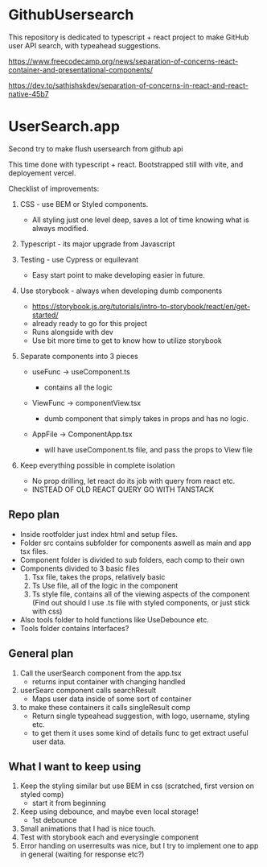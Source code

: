 # GithubUsersearch
This repository is dedicated to typescript + react project to make GitHub user API search, with typeahead suggestions.


https://www.freecodecamp.org/news/separation-of-concerns-react-container-and-presentational-components/

https://dev.to/sathishskdev/separation-of-concerns-in-react-and-react-native-45b7

# UserSearch.app
Second try to make flush usersearch from github api

This time done with typescript + react.
Bootstrapped still with vite, and deployement vercel.

Checklist of improvements:

1. CSS - use BEM or Styled components.
    - All styling just one level deep, saves a lot of time knowing what is always modified.

2. Typescript - its major upgrade from Javascript

3. Testing - use Cypress or equilevant
    - Easy start point to make developing easier in future.

4. Use storybook - always when developing dumb components
    - https://storybook.js.org/tutorials/intro-to-storybook/react/en/get-started/
    - already ready to go for this project
    - Runs alongside with dev
    - Use bit more time to get to know how to utilize storybook

5. Separate components into 3 pieces
    - useFunc -> useComponent.ts
        - contains all the logic

    - ViewFunc -> componentView.tsx
        - dumb component that simply takes in props and has no logic.

    - AppFile -> ComponentApp.tsx
        - will have useComponent.ts file, and pass the props to View file

6. Keep everything possible in complete isolation
    - No prop drilling, let react do its job with query from react etc.
    - INSTEAD OF OLD REACT QUERY GO WITH TANSTACK

## Repo plan

- Inside rootfolder just index html and setup files.
- Folder src contains subfolder for components aswell as main and app tsx files.
- Component folder is divided to sub folders, each comp to their own
- Components divided to 3 basic files
    1. Tsx file, takes the props, relatively basic
    2. Ts Use file, all of the logic in the component
    3. Ts style file, contains all of the viewing aspects of the component (Find out should I use .ts file with styled components, or just stick with css)
- Also tools folder to hold functions like UseDebounce etc.
- Tools folder contains Interfaces?

## General plan

1. Call the userSearch component from the app.tsx
    - returns input container with changing handled
2. userSearc component calls searchResult
    - Maps user data inside of some sort of container
3. to make these containers it calls singleResult comp
    - Return single typeahead suggestion, with logo, username, styling etc.
    - to get them it uses some kind of details func to get extract useful user data.

## What I want to keep using

1. Keep the styling similar but use BEM in css (scratched, first version on styled comp)
    - start it from beginning
2. Keep using debounce, and maybe even local storage!
    - 1st debounce
3. Small animations that I had is nice touch.
4. Test with storybook each and everysingle component
5. Error handing on userresults was nice, but I try to implement one to app in general (waiting for response etc?)


